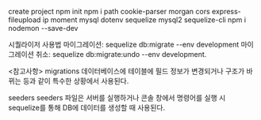 create project
npm init
npm i path cookie-parser morgan cors express-fileupload ip moment mysql dotenv sequelize mysql2 sequelize-cli
npm i nodemon --save-dev

시퀄라이저 사용법
마이그레이션: sequelize db:migrate --env development
마이그레이션 취소: sequelize db:migrate:undo --env development.

<참고사항>
migrations
데이터베이스에 테이블에 필드 정보가 변경되거나 구조가 바뀌는 등과 같이 특수한 상황에서 사용된다.

seeders
seeders 파일은 서버를 실행하거나 콘솔 창에서 명령어를 실행 시 sequelize를 통해 DB에 데이터를 생성할 때 사용된다.
